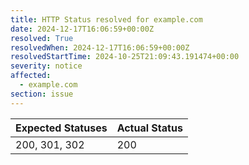 ```yaml
---
title: HTTP Status resolved for example.com
date: 2024-12-17T16:06:59+00:00Z
resolved: True
resolvedWhen: 2024-12-17T16:06:59+00:00Z
resolvedStartTime: 2024-10-25T21:09:43.191474+00:00
severity: notice
affected:
  - example.com
section: issue
---
```


| Expected Statuses | Actual Status  |
|-------------------|----------------|
| 200, 301, 302 | 200 |
